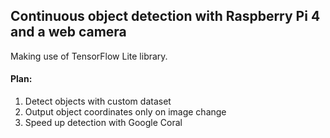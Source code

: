 ## Continuous object detection with Raspberry Pi 4 and a web camera

Making use of TensorFlow Lite library.

#### Plan:
1. Detect objects with custom dataset
2. Output object coordinates only on image change
3. Speed up detection with Google Coral

